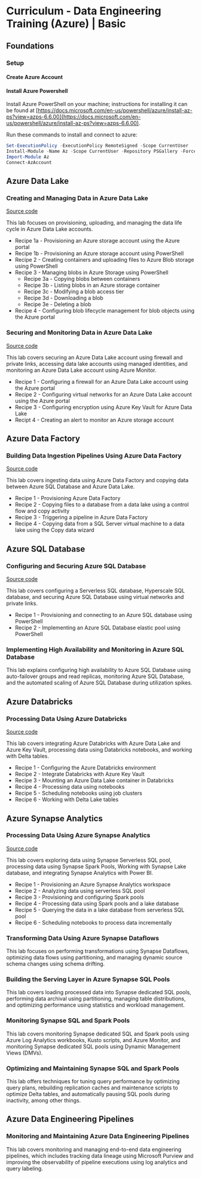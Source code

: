 # Curriculum - Data Engineering Training (Azure) | Basic

## Foundations

### Setup

#### Create Azure Account

#### Install Azure Powershell

Install Azure PowerShell on your machine; instructions for installing it can be found at [https://docs.microsoft.com/en-us/powershell/azure/install-az-ps?view=azps-6.6.00](https://docs.microsoft.com/en-us/powershell/azure/install-az-ps?view=azps-6.6.00).

Run these commands to install and connect to azure:

```powershell
Set-ExecutionPolicy -ExecutionPolicy RemoteSigned -Scope CurrentUser
Install-Module -Name Az -Scope CurrentUser -Repository PSGallery -Force
Import-Module Az
Connect-AzAccount
```

## Azure Data Lake

### Creating and Managing Data in Azure Data Lake

[Source code](../02-data-storages/data-lakes/azure-data-lakes/lab-create-manage-data)

This lab focuses on provisioning, uploading, and managing the data life cycle in Azure Data Lake accounts.

- Recipe 1a - Provisioning an Azure storage account using the Azure portal
- Recipe 1b - Provisioning an Azure storage account using PowerShell
- Recipe 2 - Creating containers and uploading files to Azure Blob storage using PowerShell
- Recipe 3 - Managing blobs in Azure Storage using PowerShell
  - Recipe 3a - Copying blobs between containers
  - Recipe 3b - Listing blobs in an Azure storage container
  - Recipe 3c - Modifying a blob access tier
  - Recipe 3d - Downloading a blob
  - Recipe 3e - Deleting a blob
- Recipe 4 - Configuring blob lifecycle management for blob objects using the Azure portal

### Securing and Monitoring Data in Azure Data Lake

[Source code](../02-data-storages/data-lakes/azure-data-lakes/lab-securing-monitoring-lakes)

This lab covers securing an Azure Data Lake account using firewall and private links, accessing data lake accounts using managed identities, and monitoring an Azure Data Lake account using Azure Monitor.

- Recipe 1 - Configuring a firewall for an Azure Data Lake account using the Azure portal
- Recipe 2 - Configuring virtual networks for an Azure Data Lake account using the Azure portal
- Recipe 3 - Configuring encryption using Azure Key Vault for Azure Data Lake
- Recipt 4 - Creating an alert to monitor an Azure storage account

## Azure Data Factory

### Building Data Ingestion Pipelines Using Azure Data Factory

[Source code](../05-data-pipelines/azure-data-factory/lab-data-ingestion-pipeline)

This lab covers ingesting data using Azure Data Factory and copying data between Azure SQL Database and Azure Data Lake.

- Recipe 1 - Provisioning Azure Data Factory
- Recipe 2 - Copying files to a database from a data lake using a control flow and copy activity
- Recipe 3 - Triggering a pipeline in Azure Data Factory
- Recipe 4 - Copying data from a SQL Server virtual machine to a data lake using the Copy data wizard

## Azure SQL Database

### Configuring and Securing Azure SQL Database

[Source code](../02-data-storages/databases/azure-sql/lab-securing-azure-sql-databases)

This lab covers configuring a Serverless SQL database, Hyperscale SQL database, and securing Azure SQL Database using virtual networks and private links.

- Recipe 1 - Provisioning and connecting to an Azure SQL database using PowerShell
- Recipe 2 - Implementing an Azure SQL Database elastic pool using PowerShell

### Implementing High Availability and Monitoring in Azure SQL Database

This lab explains configuring high availability to Azure SQL Database using auto-failover groups and read replicas, monitoring Azure SQL Database, and the automated scaling of Azure SQL Database during utilization spikes.

## Azure Databricks

### Processing Data Using Azure Databricks

[Source code](../04-data-transformation/azure-databricks/lab-data-processing-azure-dbr)

This lab covers integrating Azure Databricks with Azure Data Lake and Azure Key Vault, processing data using Databricks notebooks, and working with Delta tables.

- Recipe 1 - Configuring the Azure Databricks environment
- Recipe 2 - Integrate Databricks with Azure Key Vault
- Recipe 3 - Mounting an Azure Data Lake container in Databricks
- Recipe 4 - Processing data using notebooks
- Recipe 5 - Scheduling notebooks using job clusters
- Recipe 6 - Working with Delta Lake tables

## Azure Synapse Analytics

### Processing Data Using Azure Synapse Analytics

[Source code](../04-data-transformation/azure-synapse-analytics/lab-data-processing-synapse-analytics)

This lab covers exploring data using Synapse Serverless SQL pool, processing data using Synapse Spark Pools, Working with Synapse Lake database, and integrating Synapse Analytics with Power BI.

* Recipe 1 - Provisioning an Azure Synapse Analytics workspace
* Recipe 2 - Analyzing data using serverless SQL pool
* Recipe 3 - Provisioning and configuring Spark pools
* Recipe 4 - Processing data using Spark pools and a lake database
* Recipe 5 - Querying the data in a lake database from serverless SQL pool
* Recipe 6 - Scheduling notebooks to process data incrementally

### Transforming Data Using Azure Synapse Dataflows

This lab focuses on performing transformations using Synapse Dataflows, optimizing data flows using partitioning, and managing dynamic source schema changes using schema drifting.

### Building the Serving Layer in Azure Synapse SQL Pools

This lab covers loading processed data into Synapse dedicated SQL pools, performing data archival using partitioning, managing table distributions, and optimizing performance using statistics and workload management.

### Monitoring Synapse SQL and Spark Pools

This lab covers monitoring Synapse dedicated SQL and Spark pools using Azure Log Analytics workbooks, Kusto scripts, and Azure Monitor, and monitoring Synapse dedicated SQL pools using Dynamic Management Views (DMVs).

### Optimizing and Maintaining Synapse SQL and Spark Pools

This lab offers techniques for tuning query performance by optimizing query plans, rebuilding replication caches and maintenance scripts to optimize Delta tables, and automatically pausing SQL pools during inactivity, among other things.

## Azure Data Engineering Pipelines

### Monitoring and Maintaining Azure Data Engineering Pipelines

This lab covers monitoring and managing end-to-end data engineering pipelines, which includes tracking data lineage using Microsoft Purview and improving the observability of pipeline executions using log analytics and query labeling.
